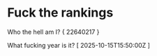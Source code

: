 # Fuck the rankings

Who the hell am I?
{ 22640217 }

What fucking year is it?
[ 2025-10-15T15:50:00Z ]
